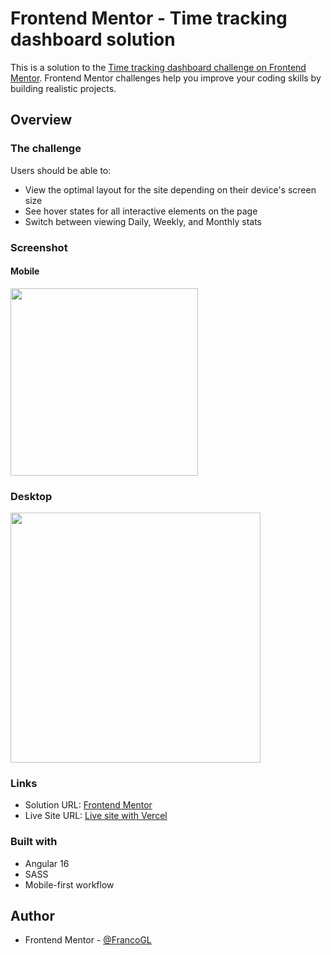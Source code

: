 # Frontend Mentor - Time tracking dashboard solution

This is a solution to the [Time tracking dashboard challenge on Frontend Mentor](https://www.frontendmentor.io/challenges/time-tracking-dashboard-UIQ7167Jw). Frontend Mentor challenges help you improve your coding skills by building realistic projects. 

## Overview

### The challenge

Users should be able to:

- View the optimal layout for the site depending on their device's screen size
- See hover states for all interactive elements on the page
- Switch between viewing Daily, Weekly, and Monthly stats

### Screenshot

#### Mobile

<img src="https://github.com/FrancoGL/FEMC-Time-tracking-dashboard-solution/assets/66887467/7d170bad-0b8a-4622-9e57-703fc5e6c76c.png" width="300px">

### Desktop

<img src="https://github.com/FrancoGL/FEMC-Time-tracking-dashboard-solution/assets/66887467/2e3563e2-9092-4d76-bb73-5bb32f3ab0de.png" width="400px">

### Links

- Solution URL: [Frontend Mentor](#)
- Live Site URL: [Live site with Vercel](https://femc-time-tracking-dashboard-solution.vercel.app)

### Built with

- Angular 16
- SASS
- Mobile-first workflow

## Author

- Frontend Mentor - [@FrancoGL](https://www.frontendmentor.io/profile/FrancoGL)
